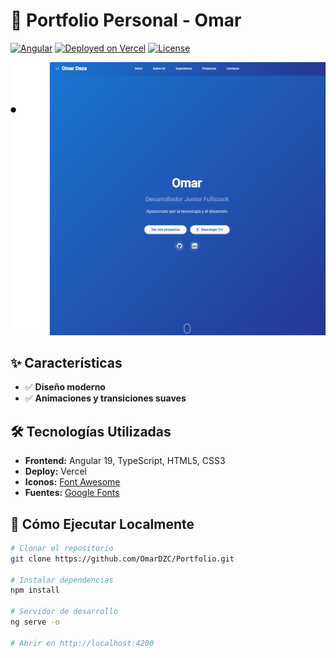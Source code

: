 # 🚀 Portfolio Personal - Omar

[![Angular](https://img.shields.io/badge/Angular-19.0.0-red.svg)](https://angular.io/)
[![Deployed on Vercel](https://img.shields.io/badge/Deployed%20on-Vercel-black.svg)](https://vercel.com)
[![License](https://img.shields.io/badge/License-MIT-blue.svg)](https://opensource.org/licenses/MIT)

<div align="center">
  <img src="src/assets/preview.png" alt="Preview del Portfolio" width="600"/>
</div>

## ✨ Características

- ✅ **Diseño moderno**
- ✅ **Animaciones y transiciones suaves**

## 🛠️ Tecnologías Utilizadas

- **Frontend:** Angular 19, TypeScript, HTML5, CSS3
- **Deploy:** Vercel
- **Iconos:** [Font Awesome](https://fontawesome.com/)
- **Fuentes:** [Google Fonts](https://fonts.google.com/)

## 🚀 Cómo Ejecutar Localmente

```bash
# Clonar el repositorio
git clone https://github.com/OmarDZC/Portfolio.git

# Instalar dependencias
npm install

# Servidor de desarrollo
ng serve -o

# Abrir en http://localhost:4200
